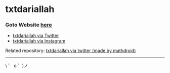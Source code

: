 # txtdariallah

### Goto Website [here](http://txtdariallah.sutanlab.id)

- [txtdariallah via Twitter](https://twitter.com/txtdariallah)
- [txtdariallah via Instagram](https://instagram.com/txtdariallah)

Related repository: [txtdariallah via twitter (made by mathdroid)](https://github.com/mathdroid/txtdariallah)

---

\ ゜ o ゜)ノ
